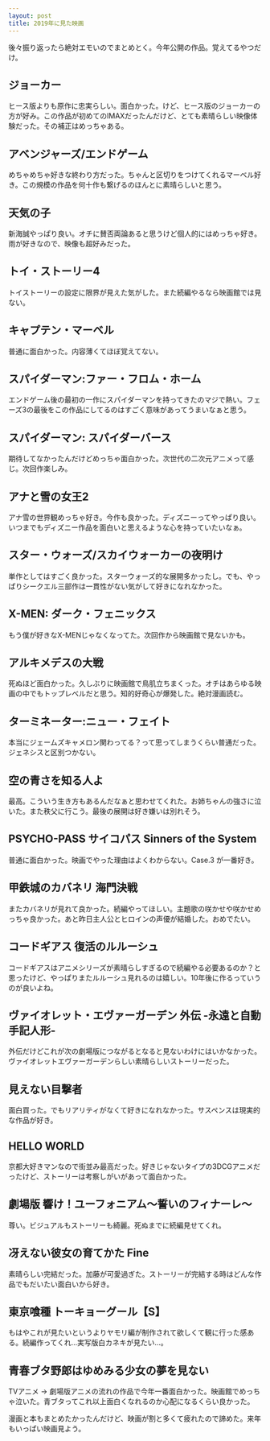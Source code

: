 ```yaml
---
layout: post
title: 2019年に見た映画
---
```


後々振り返ったら絶対エモいのでまとめとく。今年公開の作品。覚えてるやつだけ。

## ジョーカー
ヒース版よりも原作に忠実らしい。面白かった。けど、ヒース版のジョーカーの方が好み。この作品が初めてのIMAXだったんだけど、とても素晴らしい映像体験だった。その補正はめっちゃある。

## アベンジャーズ/エンドゲーム
めちゃめちゃ好きな終わり方だった。ちゃんと区切りをつけてくれるマーベル好き。この規模の作品を何十作も繋げるのほんとに素晴らしいと思う。

## 天気の子
新海誠やっぱり良い。オチに賛否両論あると思うけど個人的にはめっちゃ好き。雨が好きなので、映像も超好みだった。

## トイ・ストーリー4
トイストーリーの設定に限界が見えた気がした。また続編やるなら映画館では見ない。

## キャプテン・マーベル
普通に面白かった。内容薄くてほぼ覚えてない。

## スパイダーマン:ファー・フロム・ホーム
エンドゲーム後の最初の一作にスパイダーマンを持ってきたのマジで熱い。フェーズ3の最後をこの作品にしてるのはすごく意味があってうまいなぁと思う。

## スパイダーマン: スパイダーバース
期待してなかったんだけどめっちゃ面白かった。次世代の二次元アニメって感じ。次回作楽しみ。

## アナと雪の女王2
アナ雪の世界観めっちゃ好き。今作も良かった。ディズニーってやっぱり良い。いつまでもディズニー作品を面白いと思えるような心を持っていたいなぁ。

## スター・ウォーズ/スカイウォーカーの夜明け
単作としてはすごく良かった。スターウォーズ的な展開多かったし。でも、やっぱりシークエル三部作は一貫性がない気がして好きになれなかった。

## X-MEN: ダーク・フェニックス
もう僕が好きなX-MENじゃなくなってた。次回作から映画館で見ないかも。

## アルキメデスの大戦
死ぬほど面白かった。久しぶりに映画館で鳥肌立ちまくった。オチはあらゆる映画の中でもトップレベルだと思う。知的好奇心が爆発した。絶対漫画読む。

## ターミネーター:ニュー・フェイト
本当にジェームズキャメロン関わってる？って思ってしまうくらい普通だった。ジェネシスと区別つかない。

## 空の青さを知る人よ
最高。こういう生き方もあるんだなぁと思わせてくれた。お姉ちゃんの強さに泣いた。また秩父に行こう。最後の展開は好き嫌いは別れそう。

## PSYCHO-PASS サイコパス Sinners of the System
普通に面白かった。映画でやった理由はよくわからない。Case.3 が一番好き。

## 甲鉄城のカバネリ 海門決戦
またカバネリが見れて良かった。続編やってほしい。主題歌の咲かせや咲かせめっちゃ良かった。あと昨日主人公とヒロインの声優が結婚した。おめでたい。

## コードギアス 復活のルルーシュ
コードギアスはアニメシリーズが素晴らしすぎるので続編やる必要あるのか？と思ったけど、やっぱりまたルルーシュ見れるのは嬉しい。10年後に作るっていうのが良いよね。

## ヴァイオレット・エヴァーガーデン 外伝 -永遠と自動手記人形-
外伝だけどこれが次の劇場版につながるとなると見ないわけにはいかなかった。ヴァイオレットエヴァーガーデンらしい素晴らしいストーリーだった。

## 見えない目撃者
面白買った。でもリアリティがなくて好きになれなかった。サスペンスは現実的な作品が好き。

## HELLO WORLD
京都大好きマンなので街並み最高だった。好きじゃないタイプの3DCGアニメだったけど、ストーリーは考察しがいがあって面白かった。

## 劇場版 響け！ユーフォニアム～誓いのフィナーレ～
尊い。ビジュアルもストーリーも綺麗。死ぬまでに続編見せてくれ。

## 冴えない彼女の育てかた Fine
素晴らしい完結だった。加藤が可愛過ぎた。ストーリーが完結する時はどんな作品でもだいたい面白いから好き。

## 東京喰種 トーキョーグール【S】
もはやこれが見たいというよりヤモリ編が制作されて欲しくて観に行った感ある。続編作ってくれ…実写版白カネキが見たい…。

## 青春ブタ野郎はゆめみる少女の夢を見ない
TVアニメ -> 劇場版アニメの流れの作品で今年一番面白かった。映画館でめっちゃ泣いた。青ブタってこれ以上面白くなれるのか心配になるくらい良かった。


漫画と本もまとめたかったんだけど、映画が割と多くて疲れたので諦めた。来年もいっぱい映画見よう。
